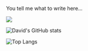 You tell me what to write here...

![](https://komarev.com/ghpvc/?username=meistens)

![David's GitHub stats](https://github-readme-stats.vercel.app/api?username=meistens&show_icons=true&theme=dark)

![Top Langs](https://github-readme-stats.vercel.app/api/top-langs/?username=meistens&layout=compact)


<!---
meistens/meistens is a ✨ special ✨ repository because its `README.md` (this file) appears on your GitHub profile.
You can click the Preview link to take a look at your changes.
--->
